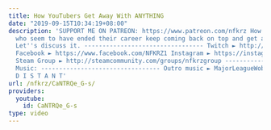 ```yaml
---
title: How YouTubers Get Away With ANYTHING
date: "2019-09-15T10:34:19+08:00"
description: 'SUPPORT ME ON PATREON: https://www.patreon.com/nfkrz How do YouTubers
  who seem to have ended their career keep coming back on top and get away with it?
  Let''s discuss it. --------------------------------- Twitch ► http://www.twitch.tv/nfkrz
  Facebook ► https://www.facebook.com/NFKRZ1 Instagram ► https://instagram.com/roman_nfkrz/
  Steam Group ► http://steamcommunity.com/groups/nfkrzgroup ---------------------------------
  Music: --------------------------------- Outro music ► MajorLeagueWobs/Holder -
  D I S T A N T'
url: /nfkrz/CaNTRQe_G-s/
providers:
  youtube:
    id: CaNTRQe_G-s
type: video
---
```

